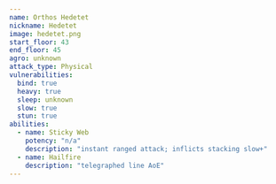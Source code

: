 ```yaml
---
name: Orthos Hedetet
nickname: Hedetet
image: hedetet.png
start_floor: 43
end_floor: 45
agro: unknown
attack_type: Physical
vulnerabilities:
  bind: true
  heavy: true
  sleep: unknown
  slow: true
  stun: true
abilities:
  - name: Sticky Web
    potency: "n/a"
    description: "instant ranged attack; inflicts stacking slow+"
  - name: Hailfire
    description: "telegraphed line AoE"
---
```

